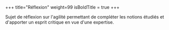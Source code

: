 +++
title="Réflexion"
weight=99
isBoldTitle = true
+++

Sujet de réflexion sur l'agilité permettant de compléter les notions étudiés et d'apporter un esprit critique en vue d'une expertise.